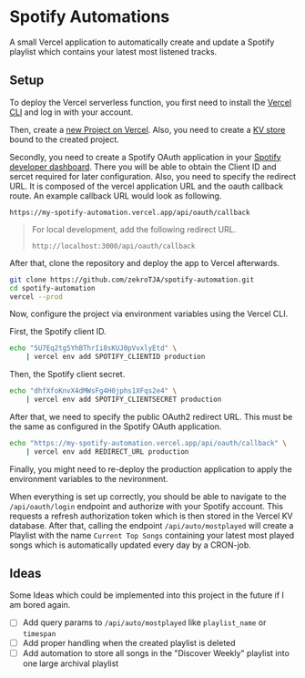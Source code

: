 # Spotify Automations

A small Vercel application to automatically create and update a Spotify playlist which contains your latest most listened tracks.

## Setup

To deploy the Vercel serverless function, you first need to install the [Vercel CLI](https://vercel.com/docs/cli) and log in with your account.

Then, create a [new Project on Vercel](https://vercel.com/new). Also, you need to create a [KV store](https://vercel.com/dashboard/stores) bound to the created project.

Secondly, you need to create a Spotify OAuth application in your [Spotify developer dashboard](https://developer.spotify.com/dashboard). There you will be able to obtain the Client ID and sercet required for later configuration. Also, you need to specify the redirect URL. It is composed of the vercel application URL and the oauth callback route. An example callback URL would look as following.
```
https://my-spotify-automation.vercel.app/api/oauth/callback
```

> For local development, add the following redirect URL.
> ```
> http://localhost:3000/api/oauth/callback
> ```

After that, clone the repository and deploy the app to Vercel afterwards.

```bash
git clone https://github.com/zekroTJA/spotify-automation.git
cd spotify-automation
vercel --prod
```

Now, configure the project via environment variables using the Vercel CLI.

First, the Spotify client ID.
```bash
echo "5U7Eq2tg5YhBThrIi8sKUJ0pVvxlyEtd" \
    | vercel env add SPOTIFY_CLIENTID production
```

Then, the Spotify client secret.
```bash
echo "dhfXfoKnvX4dMWsFg4H0jphs1XFqs2e4" \
    | vercel env add SPOTIFY_CLIENTSECRET production
```

After that, we need to specify the public OAuth2 redirect URL. This must be the same as configured in the Spotify OAuth application.
```bash
echo "https://my-spotify-automation.vercel.app/api/oauth/callback" \
    | vercel env add REDIRECT_URL production
```

Finally, you might need to re-deploy the production application to apply the environment variables to the nevironment.

When everything is set up correctly, you should be able to navigate to the `/api/oauth/login` endpoint and authorize with your Spotify account. This requests a refresh authorization token which is then stored in the Vercel KV database. After that, calling the endpoint `/api/auto/mostplayed` will create a Playlist with the name `Current Top Songs` containing your latest most played songs which is automatically updated every day by a CRON-job.

## Ideas

Some Ideas which could be implemented into this project in the future if I am bored again.

- [ ] Add query params to `/api/auto/mostplayed` like `playlist_name` or `timespan`
- [ ] Add proper handling when the created playlist is deleted
- [ ] Add automation to store all songs in the "Discover Weekly" playlist into one large archival playlist